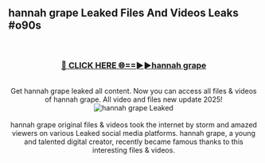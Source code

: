 ## hannah grape Leaked Files And Videos Leaks #o90s
<br>
<div align="center">
<h3><a href="https://watchclip.my.id/hannah grape" rel="nofollow">🔴 CLICK HERE 🌐==►►hannah grape</a></h3>
<br>
Get hannah grape leaked all content. Now you can access all files & videos of hannah grape. All video and files new update 2025!
<br>
<a href="https://watchclip.my.id/hannah grape" rel="nofollow" data-target="animated-image.originalLink"><img src="https://i.ibb.co.com/WyWwxjT/player-gif2.gif" alt="hannah grape Leaked" style="max-width: 100%; display: inline-block;" data-target="animated-image.originalImage"></a>
<br><br>
hannah grape original files & videos took the internet by storm and amazed viewers on various Leaked social media platforms. hannah grape, a young and talented digital creator, recently became famous thanks to this interesting files & videos.
</div>
<br>